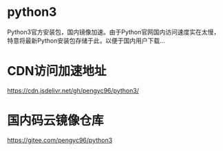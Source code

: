 # python3
Python3官方安装包，国内镜像加速。由于Python官网国内访问速度实在太慢，特意将最新Python安装包存储于此，以便于国内用户下载...

# CDN访问加速地址
https://cdn.jsdelivr.net/gh/pengyc96/python3/

# 国内码云镜像仓库
https://gitee.com/pengyc96/python3
